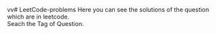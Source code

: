 vv# LeetCode-problems
Here you can see the solutions of the question which are in leetcode.<br>
Seach the Tag of Question.<br>
<br>


